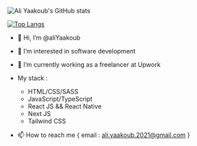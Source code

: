 ![Ali Yaakoub's GitHub stats](https://github-readme-stats.vercel.app/api?username=aliYaakoub&show_icons=true&count_private=true&hide=stars&theme=react)

[![Top Langs](https://github-readme-stats.vercel.app/api/top-langs/?username=aliYaakoub&layout=compact&theme=react)](https://github.com/anuraghazra/github-readme-stats)

- 👋 Hi, I’m @aliYaakoub
- 👀 I’m interested in software development
- 🌱 I’m currently working as a freelancer at Upwork
- My stack :

  * HTML/CSS/SASS
  * JavaScript/TypeScript
  * React JS && React Native
  * Next JS
  * Tailwind CSS
- 📫 How to reach me {
  email : ali.yaakoub.2021@gmail.com
}

<!---
aliYaakoub/aliYaakoub is a ✨ special ✨ repository because its `README.md` (this file) appears on your GitHub profile.
You can click the Preview link to take a look at your changes.
--->
